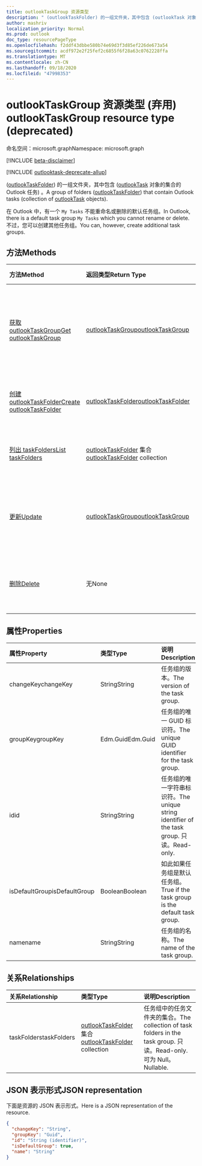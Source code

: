 ```yaml
---
title: outlookTaskGroup 资源类型
description: " (outlookTaskFolder) 的一组文件夹，其中包含 (outlookTask 对象的集合的 Outlook 任务) 。 "
author: mashriv
localization_priority: Normal
ms.prod: outlook
doc_type: resourcePageType
ms.openlocfilehash: f2ddf43dbbe580b74e69d3f3d85ef226de673a54
ms.sourcegitcommit: acdf972e2f25fef2c6855f6f28a63c0762228ffa
ms.translationtype: MT
ms.contentlocale: zh-CN
ms.lasthandoff: 09/18/2020
ms.locfileid: "47998353"
---
```

# <a name="outlooktaskgroup-resource-type-deprecated"></a><span data-ttu-id="e3b7a-103">outlookTaskGroup 资源类型 (弃用) </span><span class="sxs-lookup"><span data-stu-id="e3b7a-103">outlookTaskGroup resource type (deprecated)</span></span>

<span data-ttu-id="e3b7a-104">命名空间：microsoft.graph</span><span class="sxs-lookup"><span data-stu-id="e3b7a-104">Namespace: microsoft.graph</span></span>

[!INCLUDE [beta-disclaimer](../../includes/beta-disclaimer.md)]

[!INCLUDE [outlooktask-deprecate-allup](../../includes/outlooktask-deprecate-allup.md)]


<span data-ttu-id="e3b7a-105"> ([outlookTaskFolder](outlooktaskfolder.md)) 的一组文件夹，其中包含 ([outlookTask](outlooktask.md) 对象的集合的 Outlook 任务) 。</span><span class="sxs-lookup"><span data-stu-id="e3b7a-105">A group of folders ([outlookTaskFolder](outlooktaskfolder.md)) that contain Outlook tasks (collection of [outlookTask](outlooktask.md) objects).</span></span> 

<span data-ttu-id="e3b7a-106">在 Outlook 中，有一个 `My Tasks` 不能重命名或删除的默认任务组。</span><span class="sxs-lookup"><span data-stu-id="e3b7a-106">In Outlook, there is a default task group `My Tasks` which you cannot rename or delete.</span></span> <span data-ttu-id="e3b7a-107">不过，您可以创建其他任务组。</span><span class="sxs-lookup"><span data-stu-id="e3b7a-107">You can, however, create additional task groups.</span></span> 


## <a name="methods"></a><span data-ttu-id="e3b7a-108">方法</span><span class="sxs-lookup"><span data-stu-id="e3b7a-108">Methods</span></span>

| <span data-ttu-id="e3b7a-109">方法</span><span class="sxs-lookup"><span data-stu-id="e3b7a-109">Method</span></span>           | <span data-ttu-id="e3b7a-110">返回类型</span><span class="sxs-lookup"><span data-stu-id="e3b7a-110">Return Type</span></span>    |<span data-ttu-id="e3b7a-111">说明</span><span class="sxs-lookup"><span data-stu-id="e3b7a-111">Description</span></span>|
|:---------------|:--------|:----------|
|[<span data-ttu-id="e3b7a-112">获取 outlookTaskGroup</span><span class="sxs-lookup"><span data-stu-id="e3b7a-112">Get outlookTaskGroup</span></span>](../api/outlooktaskgroup-get.md) | [<span data-ttu-id="e3b7a-113">outlookTaskGroup</span><span class="sxs-lookup"><span data-stu-id="e3b7a-113">outlookTaskGroup</span></span>](outlooktaskgroup.md) |<span data-ttu-id="e3b7a-114">获取指定的 Outlook 任务组的属性和关系。</span><span class="sxs-lookup"><span data-stu-id="e3b7a-114">Get the properties and relationships of the specified Outlook task group.</span></span>|
|[<span data-ttu-id="e3b7a-115">创建 outlookTaskFolder</span><span class="sxs-lookup"><span data-stu-id="e3b7a-115">Create outlookTaskFolder</span></span>](../api/outlooktaskgroup-post-taskfolders.md) |[<span data-ttu-id="e3b7a-116">outlookTaskFolder</span><span class="sxs-lookup"><span data-stu-id="e3b7a-116">outlookTaskFolder</span></span>](outlooktaskfolder.md)| <span data-ttu-id="e3b7a-117">创建一个 Outlook 任务文件夹。</span><span class="sxs-lookup"><span data-stu-id="e3b7a-117">Create an Outlook task folder.</span></span>|
|[<span data-ttu-id="e3b7a-118">列出 taskFolders</span><span class="sxs-lookup"><span data-stu-id="e3b7a-118">List taskFolders</span></span>](../api/outlooktaskgroup-list-taskfolders.md) |<span data-ttu-id="e3b7a-119">[outlookTaskFolder](outlooktaskfolder.md) 集合</span><span class="sxs-lookup"><span data-stu-id="e3b7a-119">[outlookTaskFolder](outlooktaskfolder.md) collection</span></span>| <span data-ttu-id="e3b7a-120">获取 Outlook 任务文件夹的集合。</span><span class="sxs-lookup"><span data-stu-id="e3b7a-120">Get a collection of Outlook task folders.</span></span>|
|[<span data-ttu-id="e3b7a-121">更新</span><span class="sxs-lookup"><span data-stu-id="e3b7a-121">Update</span></span>](../api/outlooktaskgroup-update.md) | [<span data-ttu-id="e3b7a-122">outlookTaskGroup</span><span class="sxs-lookup"><span data-stu-id="e3b7a-122">outlookTaskGroup</span></span>](outlooktaskgroup.md)  |<span data-ttu-id="e3b7a-123">更新 Outlook 任务组的可写属性。</span><span class="sxs-lookup"><span data-stu-id="e3b7a-123">Update the writable properties of an Outlook task group.</span></span> |
|[<span data-ttu-id="e3b7a-124">删除</span><span class="sxs-lookup"><span data-stu-id="e3b7a-124">Delete</span></span>](../api/outlooktaskgroup-delete.md) | <span data-ttu-id="e3b7a-125">无</span><span class="sxs-lookup"><span data-stu-id="e3b7a-125">None</span></span> |<span data-ttu-id="e3b7a-126">删除指定的 Outlook 任务组。</span><span class="sxs-lookup"><span data-stu-id="e3b7a-126">Delete the specified Outlook task group.</span></span> |

## <a name="properties"></a><span data-ttu-id="e3b7a-127">属性</span><span class="sxs-lookup"><span data-stu-id="e3b7a-127">Properties</span></span>
| <span data-ttu-id="e3b7a-128">属性</span><span class="sxs-lookup"><span data-stu-id="e3b7a-128">Property</span></span>     | <span data-ttu-id="e3b7a-129">类型</span><span class="sxs-lookup"><span data-stu-id="e3b7a-129">Type</span></span>   |<span data-ttu-id="e3b7a-130">说明</span><span class="sxs-lookup"><span data-stu-id="e3b7a-130">Description</span></span>|
|:---------------|:--------|:----------|
|<span data-ttu-id="e3b7a-131">changeKey</span><span class="sxs-lookup"><span data-stu-id="e3b7a-131">changeKey</span></span>|<span data-ttu-id="e3b7a-132">String</span><span class="sxs-lookup"><span data-stu-id="e3b7a-132">String</span></span>|<span data-ttu-id="e3b7a-133">任务组的版本。</span><span class="sxs-lookup"><span data-stu-id="e3b7a-133">The version of the task group.</span></span>|
|<span data-ttu-id="e3b7a-134">groupKey</span><span class="sxs-lookup"><span data-stu-id="e3b7a-134">groupKey</span></span>|<span data-ttu-id="e3b7a-135">Edm.Guid</span><span class="sxs-lookup"><span data-stu-id="e3b7a-135">Edm.Guid</span></span>|<span data-ttu-id="e3b7a-136">任务组的唯一 GUID 标识符。</span><span class="sxs-lookup"><span data-stu-id="e3b7a-136">The unique GUID identifier for the task group.</span></span>|
|<span data-ttu-id="e3b7a-137">id</span><span class="sxs-lookup"><span data-stu-id="e3b7a-137">id</span></span>|<span data-ttu-id="e3b7a-138">String</span><span class="sxs-lookup"><span data-stu-id="e3b7a-138">String</span></span>|<span data-ttu-id="e3b7a-139">任务组的唯一字符串标识符。</span><span class="sxs-lookup"><span data-stu-id="e3b7a-139">The unique string identifier of the task group.</span></span> <span data-ttu-id="e3b7a-140">只读。</span><span class="sxs-lookup"><span data-stu-id="e3b7a-140">Read-only.</span></span>|
|<span data-ttu-id="e3b7a-141">isDefaultGroup</span><span class="sxs-lookup"><span data-stu-id="e3b7a-141">isDefaultGroup</span></span>|<span data-ttu-id="e3b7a-142">Boolean</span><span class="sxs-lookup"><span data-stu-id="e3b7a-142">Boolean</span></span>|<span data-ttu-id="e3b7a-143">如此如果任务组是默认任务组。</span><span class="sxs-lookup"><span data-stu-id="e3b7a-143">True if the task group is the default task group.</span></span>|
|<span data-ttu-id="e3b7a-144">name</span><span class="sxs-lookup"><span data-stu-id="e3b7a-144">name</span></span>|<span data-ttu-id="e3b7a-145">String</span><span class="sxs-lookup"><span data-stu-id="e3b7a-145">String</span></span>|<span data-ttu-id="e3b7a-146">任务组的名称。</span><span class="sxs-lookup"><span data-stu-id="e3b7a-146">The name of the task group.</span></span>|

## <a name="relationships"></a><span data-ttu-id="e3b7a-147">关系</span><span class="sxs-lookup"><span data-stu-id="e3b7a-147">Relationships</span></span>
| <span data-ttu-id="e3b7a-148">关系</span><span class="sxs-lookup"><span data-stu-id="e3b7a-148">Relationship</span></span> | <span data-ttu-id="e3b7a-149">类型</span><span class="sxs-lookup"><span data-stu-id="e3b7a-149">Type</span></span>   |<span data-ttu-id="e3b7a-150">说明</span><span class="sxs-lookup"><span data-stu-id="e3b7a-150">Description</span></span>|
|:---------------|:--------|:----------|
|<span data-ttu-id="e3b7a-151">taskFolders</span><span class="sxs-lookup"><span data-stu-id="e3b7a-151">taskFolders</span></span>|<span data-ttu-id="e3b7a-152">[outlookTaskFolder](outlooktaskfolder.md) 集合</span><span class="sxs-lookup"><span data-stu-id="e3b7a-152">[outlookTaskFolder](outlooktaskfolder.md) collection</span></span>| <span data-ttu-id="e3b7a-153">任务组中的任务文件夹的集合。</span><span class="sxs-lookup"><span data-stu-id="e3b7a-153">The collection of task folders in the task group.</span></span> <span data-ttu-id="e3b7a-154">只读。</span><span class="sxs-lookup"><span data-stu-id="e3b7a-154">Read-only.</span></span> <span data-ttu-id="e3b7a-155">可为 Null。</span><span class="sxs-lookup"><span data-stu-id="e3b7a-155">Nullable.</span></span>|

## <a name="json-representation"></a><span data-ttu-id="e3b7a-156">JSON 表示形式</span><span class="sxs-lookup"><span data-stu-id="e3b7a-156">JSON representation</span></span>
<span data-ttu-id="e3b7a-157">下面是资源的 JSON 表示形式。</span><span class="sxs-lookup"><span data-stu-id="e3b7a-157">Here is a JSON representation of the resource.</span></span>

<!-- {
  "blockType": "resource",
  "optionalProperties": [

  ],
  "keyProperty": "id",
  "baseType":"microsoft.graph.entity",  
  "@odata.type": "microsoft.graph.outlookTaskGroup"
}-->

```json
{
  "changeKey": "String",
  "groupKey": "Guid",
  "id": "String (identifier)",
  "isDefaultGroup": true,
  "name": "String"
}

```

<!-- uuid: 8fcb5dbc-d5aa-4681-8e31-b001d5168d79
2015-10-25 14:57:30 UTC -->
<!--
{
  "type": "#page.annotation",
  "description": "outlookTaskGroup resource",
  "keywords": "",
  "section": "documentation",
  "tocPath": "",
  "suppressions": []
}
-->


